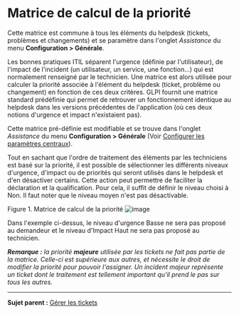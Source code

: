 Matrice de calcul de la priorité
================================

Cette matrice est commune à tous les éléments du helpdesk (tickets, problèmes et changements) et se paramètre dans l'onglet *Assistance* du menu **Configuration > Générale**.

Les bonnes pratiques ITIL séparent l'urgence (définie par l'utilisateur), de l'impact de l'incident (un utilisateur, un service, une fonction...) qui est normalement renseigné par le technicien. 
Une matrice est alors utilisée pour calculer la priorité associée à l'élément du helpdesk (ticket, problème ou changement) en fonction de ces deux critères. GLPI fournit une matrice standard prédéfinie qui permet de retrouver un fonctionnement identique au helpdesk dans les versions précédentes de l'application (où ces deux notions d'urgence et impact n'existaient pas).

Cette matrice pré-définie est modifiable et se trouve dans l'onglet *Assistance* du menu **Configuration > Générale** (Voir [Configurer les paramètres centraux](index.php?fr/08_Module_Configuration/06_Générale/01_Configurer_les_paramètres_centraux.md "Les paramètres centraux se configurent depuis le menu Configuration > Générale")).

Tout en sachant que l'ordre de traitement des éléments par les techniciens est basé sur la priorité, il est possible de sélectionner les différents niveaux d'urgence, d'impact ou de priorités qui seront utilisés dans le helpdesk et d'en désactiver certains. Cette action peut permettre de faciliter la déclaration et la qualification. Pour cela, il suffit de définir le niveau choisi à Non. Il faut noter que le niveau moyen n'est pas désactivable. 

Figure 1. Matrice de calcul de la priorité
![image](docs/image/matricepriorite.png)

Dans l'exemple ci-dessus, le niveau d'urgence Basse ne sera pas proposé au demandeur et le niveau d'Impact Haut ne sera pas proposé au technicien.


***Remarque :** la priorité **majeure** utilisée par les tickets ne fait pas partie de la matrice.
Celle-ci est supérieure aux autres, et nécessite le droit de modifier la priorité pour pouvoir l'assigner. 
Un incident majeur représente un ticket dont le traitement est tellement important qu'il prend le pas sur tous les autres.*

--------
**Sujet parent :** [Gérer les tickets](index.php?fr/04_Module_Assistance/06_Tickets/03_Gérer_les_tickets.md "Les tickets dans GLPI, caractéristiques et utilisation")
